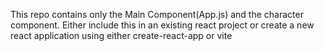 This repo contains only the Main Component(App.js) and the character component.
Either include this in an existing react project or create a new react application using either create-react-app or vite